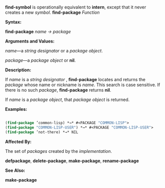 **find-symbol** is operationally equivalent to **intern**, except that it never creates a new *symbol*. **find-package** *Function* 



**Syntax:** 



**find-package** *name → package* 



**Arguments and Values:** 



*name*—a *string designator* or a *package object*. 



*package*—a *package object* or **nil**. 



**Description:** 



If *name* is a *string designator* , **find-package** locates and returns the *package* whose name or nickname is *name*. This search is case sensitive. If there is no such *package*, **find-package** returns **nil**. 



If *name* is a *package object*, that *package object* is returned. 



**Examples:**
```lisp
 
(find-package ’common-lisp) *→* #<PACKAGE "COMMON-LISP"> 
(find-package "COMMON-LISP-USER") *→* #<PACKAGE "COMMON-LISP-USER"> 
(find-package ’not-there) *→* NIL 

```
**Affected By:** 



The set of *packages* created by the *implementation*. 



**defpackage**, **delete-package**, **make-package**, **rename-package** 



**See Also:** 



**make-package** 







 



 



